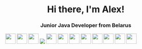 <h1 align="center">Hi there, I'm Alex!</h1>
<h3 align="center">Junior Java Developer from Belarus</h3>
<p>
<img src="https://img.shields.io/badge/java-%23121011.svg?style=for-the-badge&logo=java&logoColor=white" height="32"/></h1> 
<img src="https://img.shields.io/badge/spring-%23121011.svg?style=for-the-badge&logo=spring&logoColor=white" height="32"/></h1>
<img src="https://img.shields.io/badge/mysql-%23121011.svg?style=for-the-badge&logo=mysql&logoColor=white" height="32"/></h1>
<img src="https://img.shields.io/badge/postgres-%23121011.svg?style=for-the-badge&logo=postgresql&logoColor=white"/></h1>
<img src="https://img.shields.io/badge/github-%23121011.svg?style=for-the-badge&logo=github&logoColor=white" height="32"/></h1>
<img src="https://img.shields.io/badge/Postman-%23121011?style=for-the-badge&logo=postman&logoColor=white" height="32"/></h1>
<img src="https://img.shields.io/badge/Apache%20Maven-%23121011?style=for-the-badge&logo=Apache%20Maven&logoColor=white" height="32"/></h1>
<img src="https://img.shields.io/badge/jenkins-%23121011.svg?style=for-the-badge&logo=jenkins&logoColor=white" height="32"/></h1>
<img src="https://img.shields.io/badge/confluence-%23121011.svg?style=for-the-badge&logo=confluence&logoColor=white" height="32"/></h1>
<img src="https://img.shields.io/badge/jira-%23121011.svg?style=for-the-badge&logo=jira&logoColor=white" height="32"/></h1>
<img src="https://img.shields.io/badge/Ubuntu-%23121011?style=for-the-badge&logo=ubuntu&logoColor=white" height="32"/></h1>
<img src="https://img.shields.io/badge/Windows-%23121011?style=for-the-badge&logo=windows&logoColor=white" height="32"/></h1>
</p>


<!--
**Sarmat92/Sarmat92** is a ✨ _special_ ✨ repository because its `README.md` (this file) appears on your GitHub profile.

Here are some ideas to get you started:

- 🔭 I’m currently working on ...
- 🌱 I’m currently learning ...
- 👯 I’m looking to collaborate on ...
- 🤔 I’m looking for help with ...
- 💬 Ask me about ...
- 📫 How to reach me: ...
- 😄 Pronouns: ...
- ⚡ Fun fact: ...
-->
